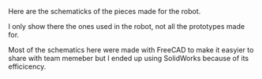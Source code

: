 Here are the schematicks of the pieces made for the robot.

I only show there the ones used in the robot, not all the prototypes made for.

Most of the schematics here were made with FreeCAD to make it easyier to share with team memeber but I ended up using SolidWorks because of its efficicency.
